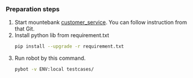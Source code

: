 ### Preparation steps

1. Start mountebank [customer_service](https://github.com/thekaizokuou/mountebank_example). You can follow instruction from that Git.
2. Install python lib from requirement.txt
    ```bash
    pip install --upgrade -r requirement.txt
    ```
3. Run robot by this command.
    ```bash
    pybot -v ENV:local testcases/
    ```